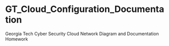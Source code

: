 # GT_Cloud_Configuration_Documentation
Georgia Tech Cyber Security Cloud Network Diagram and Documentation Homework
